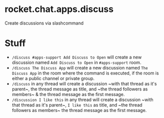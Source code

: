 # rocket.chat.apps.discuss

Create discussions via slashcommand

# Stuff

-   `/discuss #apps-support Add Discuss to Open` will create a new discussion named `Add Discuss to Open` in `#apps-support` room.
-   `/discuss The Discuss App` will create a new discussion named `The Discuss App` in the room where the command is executed, if the room is either a public channel or private group.
-   `/discuss` in any thread will create a discussion ~with that thread as it's parent~, the thread message as title, and ~the thread followers as members~ & the thread message as the first message.
-   `/discussion I like this` in any thread will create a discussion ~with that thread as it's parent~, `I like this` as title, and ~the thread followers as members~ the thread message as the first message.

